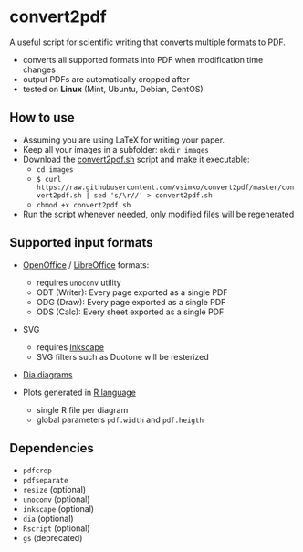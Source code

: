 # convert2pdf
A useful script for scientific writing that converts multiple formats to PDF.

- converts all supported formats into PDF when modification time changes
- output PDFs are automatically cropped after
- tested on **Linux** (Mint, Ubuntu, Debian, CentOS)

## How to use
- Assuming you are using LaTeX for writing your paper.
- Keep all your images in a subfolder: `mkdir images`
- Download the [convert2pdf.sh](convert2pdf.sh) script and make it executable:
  - `cd images`
  - `$ curl https://raw.githubusercontent.com/vsimko/convert2pdf/master/convert2pdf.sh | sed 's/\r//' > convert2pdf.sh`
  - `chmod +x convert2pdf.sh`
- Run the script whenever needed, only modified files will be regenerated

## Supported input formats

- [OpenOffice]() / [LibreOffice](https://www.libreoffice.org/) formats:
  - requires `unoconv` utility
  - ODT (Writer): Every page exported as a single PDF
  - ODG (Draw): Every page exported as a single PDF
  - ODS (Calc): Every sheet exported as a single PDF

- SVG
  - requires [Inkscape](https://inkscape.org)
  - SVG filters such as Duotone will be resterized

- [Dia diagrams](http://dia-installer.de/)

- Plots generated in [R language](https://www.r-project.org/)
  - single R file per diagram
  - global parameters `pdf.width` and `pdf.heigth`

## Dependencies
- `pdfcrop`
- `pdfseparate`
- `resize` (optional)
- `unoconv` (optional)
- `inkscape` (optional)
- `dia` (optional)
- `Rscript` (optional)
- `gs` (deprecated)
